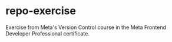 # repo-exercise
Exercise from Meta's Version Control course in the Meta Frontend Developer Professional certificate.
